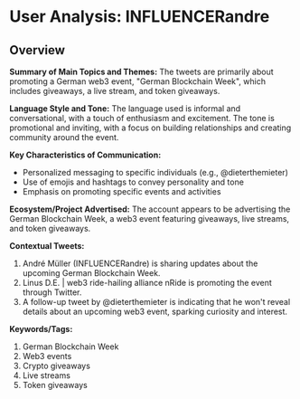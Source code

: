 # User Analysis: INFLUENCERandre

## Overview

**Summary of Main Topics and Themes:**
The tweets are primarily about promoting a German web3 event, "German Blockchain Week", which includes giveaways, a live stream, and token giveaways.

**Language Style and Tone:**
The language used is informal and conversational, with a touch of enthusiasm and excitement. The tone is promotional and inviting, with a focus on building relationships and creating community around the event.

**Key Characteristics of Communication:**

* Personalized messaging to specific individuals (e.g., @dieterthemieter)
* Use of emojis and hashtags to convey personality and tone
* Emphasis on promoting specific events and activities

**Ecosystem/Project Advertised:**
The account appears to be advertising the German Blockchain Week, a web3 event featuring giveaways, live streams, and token giveaways.

**Contextual Tweets:**

1. André Müller (INFLUENCERandre) is sharing updates about the upcoming German Blockchain Week.
2. Linus D.E. | web3 ride-hailing alliance nRide is promoting the event through Twitter.
3. A follow-up tweet by @dieterthemieter is indicating that he won't reveal details about an upcoming web3 event, sparking curiosity and interest.

**Keywords/Tags:**

1. German Blockchain Week
2. Web3 events
3. Crypto giveaways
4. Live streams
5. Token giveaways